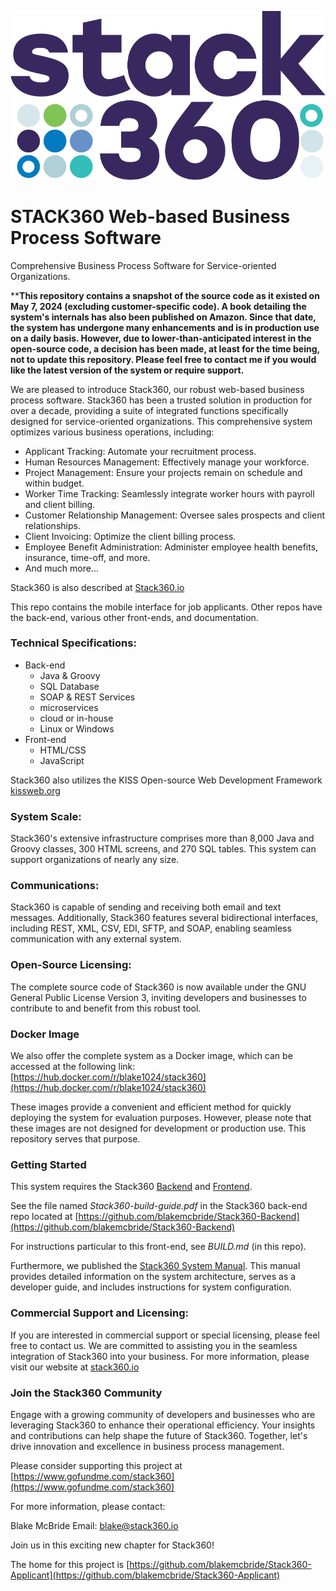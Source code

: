 ![](stack360-dots3-24.png)

# STACK360 Web-based Business Process Software

Comprehensive Business Process Software for Service-oriented Organizations.

****This repository contains a snapshot of the source code as it existed on May 7, 2024 (excluding customer-specific code).
A book detailing the system's internals has also been published on Amazon.
Since that date, the system has undergone many enhancements and is in production use on a daily basis.
However, due to lower-than-anticipated interest in the open-source code, a decision has been made, at least 
for the time being, not to update this repository.
Please feel free to contact me if you would like the latest version of the system or require support.**

We are pleased to introduce Stack360, our robust web-based business process software. 
Stack360 has been a trusted solution in production for over a decade, providing a suite of integrated functions 
specifically designed for service-oriented organizations. This comprehensive system optimizes various business 
operations, including:

* Applicant Tracking: Automate your recruitment process.
* Human Resources Management: Effectively manage your workforce.
* Project Management: Ensure your projects remain on schedule and within budget.
* Worker Time Tracking: Seamlessly integrate worker hours with payroll and client billing.
* Customer Relationship Management: Oversee sales prospects and client relationships.
* Client Invoicing: Optimize the client billing process.
* Employee Benefit Administration: Administer employee health benefits, insurance, time-off, and more.
* And much more...


Stack360 is also described at [Stack360.io](https://stack360.io)

This repo contains the mobile interface for job applicants.  Other repos have
the back-end, various other front-ends, and documentation.

### Technical Specifications:

- Back-end
    - Java & Groovy
    - SQL Database
    - SOAP & REST Services
    - microservices 
    - cloud or in-house
    - Linux or Windows
- Front-end
    - HTML/CSS
    - JavaScript
    
Stack360 also utilizes the KISS Open-source Web Development Framework
[kissweb.org](https://kissweb.org)

### System Scale:

Stack360's extensive infrastructure comprises more than 8,000 Java and Groovy classes, 300 HTML screens, 
and 270 SQL tables. This system can support organizations of nearly any size.

### Communications:

Stack360 is capable of sending and receiving both email and text messages. 
Additionally, Stack360 features several bidirectional interfaces, including REST, XML, CSV, EDI, SFTP, 
and SOAP, enabling seamless communication with any external system.

### Open-Source Licensing:

The complete source code of Stack360 is now available under the GNU
General Public License Version 3, inviting developers and businesses
to contribute to and benefit from this robust tool.

### Docker Image

We also offer the complete system as a Docker image, which can be accessed at the following link:
[https://hub.docker.com/r/blake1024/stack360](https://hub.docker.com/r/blake1024/stack360)

These images provide a convenient and efficient method for quickly deploying the system for evaluation purposes. 
However, please note that these images are not designed for development or production use. This repository serves 
that purpose.

### Getting Started

This system requires the Stack360 [Backend](https://github.com/blakemcbride/Stack360-Backend) 
and [Frontend](https://github.com/blakemcbride/Stack360-Frontend).

See the file named *Stack360-build-guide.pdf* in the Stack360 back-end repo located at
[https://github.com/blakemcbride/Stack360-Backend](https://github.com/blakemcbride/Stack360-Backend)

For instructions particular to this front-end, see *BUILD.md* (in this repo).

Furthermore, we published the [Stack360
System Manual](https://amazon.com/dp/B0D1245Q1F).  This manual provides detailed information on the system architecture,
serves as a developer guide, and includes instructions for system configuration.

### Commercial Support and Licensing:

If you are interested in commercial support or special licensing, please feel free to contact us.  We are committed to 
assisting you in the seamless integration of Stack360 into your business.  For more information, please visit our 
website at [stack360.io](https://stack360.io)

### Join the Stack360 Community

Engage with a growing community of developers and businesses who are
leveraging Stack360 to enhance their operational efficiency.  Your
insights and contributions can help shape the future of
Stack360. Together, let's drive innovation and excellence in business
process management.

Please consider supporting this project at
[https://www.gofundme.com/stack360](https://www.gofundme.com/stack360)

For more information, please contact:

Blake McBride
Email: blake@stack360.io

Join us in this exciting new chapter for Stack360!

The home for this project is [https://github.com/blakemcbride/Stack360-Applicant](https://github.com/blakemcbride/Stack360-Applicant)

